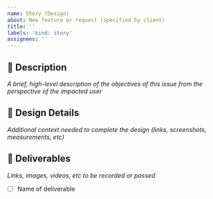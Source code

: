```yaml
---
name: Story (Design)
about: New feature or request (specified by client)
title: ''
labels: 'kind: story'
assignees: ''
---
```


## 🍇 Description

_A brief, high-level description of the objectives of this issue from the perspective of the impacted user_

## 🧐 Design Details

_Additional context needed to complete the design (links, screenshots, measurements, etc)_

## 🎁 Deliverables

_Links, images, videos, etc to be recorded or passed_

- [ ] Name of deliverable
